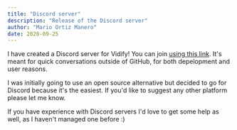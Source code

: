 ```yaml
---
title: "Discord server"
description: "Release of the Discord server"
author: "Mario Ortiz Manero"
date: 2020-09-25
---
```


I have created a Discord server for Vidify! You can join [using this link](https://discord.gg/yfJSyPv). It's meant for quick conversations outside of GitHub, for both depelopment and user reasons.

I was initially going to use an open source alternative but decided to go for Discord because it's the easiest. If you'd like to suggest any other platform please let me know.

If you have experience with Discord servers I'd love to get some help as well, as I haven't managed one before :)
